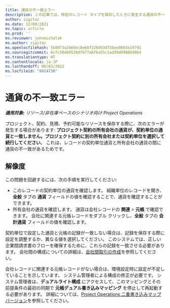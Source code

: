 ```yaml
---
title: 通貨の不一致エラー
description: この記事では、特定のレコード タイプを保存したときに発生する通貨の不一致エラーに関するトラブルシューティング情報を提供します。
author: sigitac
ms.date: 12/09/2021
ms.topic: article
ms.prod: ''
ms.reviewer: johnmichalak
ms.author: sigitac
ms.openlocfilehash: 5b0973a340dec8e68f326803d75bea9803e19791
ms.sourcegitcommit: 6cfc50d89528df977a8f6a55c1ad39d99800d9b4
ms.translationtype: HT
ms.contentlocale: ja-JP
ms.lasthandoff: 06/03/2022
ms.locfileid: "8914730"
---
```

# <a name="currency-mismatch-error"></a>通貨の不一致エラー 

_**適用対象:** リソース/非在庫ベースのシナリオ向け Project Operations_

プロジェクト、契約、見積、予約可能なリソースを保存する際に、次のエラーが発生する場合があります: **プロジェクト契約の所有会社の通貨が、契約単位の通貨と一致しません。プロジェクト契約に別の所有会社または契約単位を選択して続行してください**。 これは、レコードの契約単位通貨と所有会社の通貨の間に通貨の不一致があるためです。


## <a name="resolution"></a>解像度

この問題を回避するには、次の手順を実行してください:
- このレコードの契約単位の通貨を確認します。 組織単位のレコードを開き、**全般** タブの **通貨** フィールドの値を確認することで、通貨を確認することができます。
- 所有会社の通貨を確認します。 通貨は会社レコードの **関連** > **元帳** で確認できます。 会社に関連する元帳レコードをダブル クリックし、**全般** タブの **会計通貨** フィールドの値を確認します。

契約単位で設定した通貨と元帳の記録が一致しない場合は、記録を保存する際に設定を調整するか、異なる値を選択してください。 このシステムでは、正しい企業間請求書のフローを確保するために、これらの記録を一致させる必要があります。 会社間の構成についての詳細は、[会社間取引の作成](../../project-accounting/create-intercompany-transactions.md)を参照してください。

会社レコードに関連する元帳レコードがない場合は、環境設定時に設定が不足していることを示しています。 システム管理者による構成の修正が必要です。 システム管理者は、**デュアルライト構成** にアクセスして、このマッピングとその前提条件の最初の同期で **元帳デュアル書き込みマッピング** を停止して再起動する必要があります。 詳細については、[Project Operations 二重書き込みマップ バージョン](../../environment/resource-dual-write-maps.md)を参照してください。
